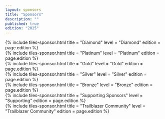 ```yaml
---
layout: sponsors
title: "Sponsors"
description: "" 
published: true
edition: "2025"
---
```

<div class="container-flex">
    {% include tiles-sponsor.html 
            title = "Diamond"
            level = "Diamond"
            edition = page.edition
    %}
</div>

<div class="container-flex">
    {% include tiles-sponsor.html 
            title = "Platinum"
            level = "Platinum"
            edition = page.edition
    %}
</div>

<div class="container-flex">
    {% include tiles-sponsor.html 
            title = "Gold"
            level = "Gold"
            edition = page.edition
    %}
</div>

<div class="container-flex">
    {% include tiles-sponsor.html 
            title = "Silver"
            level = "Silver"
            edition = page.edition
    %}
</div>

<div class="container-flex">
    {% include tiles-sponsor.html 
            title = "Bronze"
            level = "Bronze"
            edition = page.edition
    %}
</div>

<div class="container-flex">
    {% include tiles-sponsor.html 
            title = "Supporting Sponsors"
            level = "Supporting"
            edition = page.edition
    %}
</div>

<div class="container-flex">
    {% include tiles-sponsor.html 
            title = "Trailblazer Community"
            level = "Trailblazer Community"
            edition = page.edition
    %}
</div>
